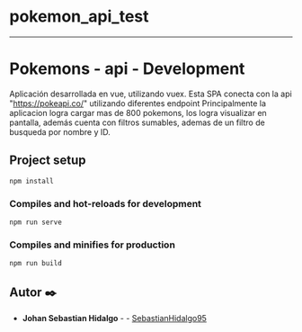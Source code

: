 # pokemon_api_test
---
# Pokemons - api - Development

Aplicación desarrollada en vue, utilizando vuex.
Esta SPA conecta con la api "https://pokeapi.co/" utilizando diferentes endpoint
Principalmente la aplicacion logra cargar mas de 800 pokemons, los logra visualizar en pantalla, además cuenta con filtros sumables, ademas de un filtro de busqueda por nombre y ID. 

## Project setup
```
npm install
```

### Compiles and hot-reloads for development
```
npm run serve
```

### Compiles and minifies for production
```
npm run build
```

## Autor ✒️

* **Johan Sebastian Hidalgo** -  - [SebastianHidalgo95](https://github.com/SebastianHidalgo95)